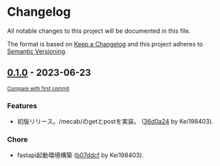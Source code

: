 # Changelog

All notable changes to this project will be documented in this file.

The format is based on [Keep a Changelog](http://keepachangelog.com/en/1.0.0/)
and this project adheres to [Semantic Versioning](http://semver.org/spec/v2.0.0.html).

<!-- insertion marker -->
## [0.1.0](https://github.com/Kei198403/fastapi_mecab/releases/tag/0.1.0) - 2023-06-23

<small>[Compare with first commit](https://github.com/Kei198403/fastapi_mecab/compare/6e61f6229659942bba06ae201d66eaa49b8a5456...0.1.0)</small>

### Features

- 初版リリース。/mecab/のgetとpostを実装。 ([36d0a24](https://github.com/Kei198403/fastapi_mecab/commit/36d0a2402cdd2243f345619d6dec6f58c8759857) by Kei198403).

### Chore

- fastapi起動環境構築 ([b07ddcf](https://github.com/Kei198403/fastapi_mecab/commit/b07ddcf3f5ae80a4b10d2d7ed09e7958c3043464) by Kei198403).

